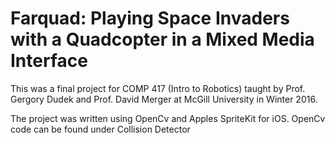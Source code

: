 # Farquad: Playing Space Invaders with a Quadcopter in a Mixed Media Interface

This was a final project for COMP 417 (Intro to Robotics) taught by Prof. Gergory Dudek and Prof. David Merger at McGill University in Winter 2016.

The project was written using OpenCv and Apples SpriteKit for iOS. OpenCv code can be found under Collision Detector

